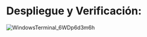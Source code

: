 # Despliegue y Verificación:

![WindowsTerminal_6WDp6d3m6h](https://github.com/user-attachments/assets/fe212916-df87-4ebd-ba3b-e3590f85c0f2)
